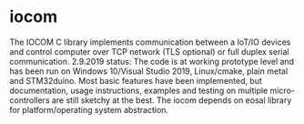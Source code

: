 # iocom
The IOCOM C library implements communication between a IoT/IO devices and control computer over TCP network (TLS optional) or full duplex serial communication.
2.9.2019 status: The code is at working prototype level and has been run on Windows 10/Visual Studio 2019, Linux/cmake, plain metal and STM32duino. Most basic features have been implemented, but documentation, usage instructions, examples and testing on multiple micro-controllers are still sketchy at the best. The iocom depends on eosal library for platform/operating system abstraction.
